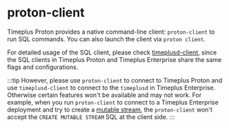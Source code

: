 # proton-client

Timeplus Proton provides a native command-line client: `proton-client` to run SQL commands. You can also launch the client via `proton client`.

For detailed usage of the SQL client, please check [timeplusd-client](/timeplusd-client), since the SQL clients in Timeplus Proton and Timeplus Enterprise share the same flags and configurations.

:::tip
However, please use `proton-client` to connect to Timeplus Proton and use `timeplusd-client` to connect to the `timeplusd` in Timeplus Enterprise. Otherwise certain features won't be available and may not work. For example, when you run `proton-client` to connect to a Timeplus Enterprise deployment and try to create a [mutable stream](/mutable-stream), the `proton-client` won't accept the `CREATE MUTABLE STREAM` SQL at the client side.
:::
